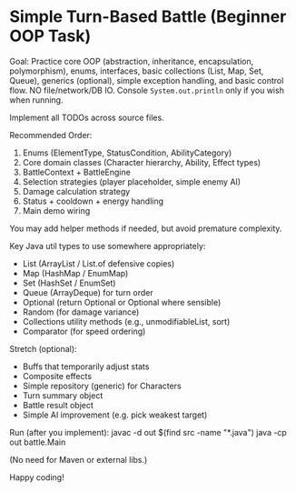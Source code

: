 # Simple Turn-Based Battle (Beginner OOP Task)

Goal: Practice core OOP (abstraction, inheritance, encapsulation, polymorphism), enums, interfaces, basic collections (List, Map, Set, Queue), generics (optional), simple exception handling, and basic control flow. NO file/network/DB IO. Console `System.out.println` only if you wish when running.

Implement all TODOs across source files.

Recommended Order:
1. Enums (ElementType, StatusCondition, AbilityCategory)
2. Core domain classes (Character hierarchy, Ability, Effect types)
3. BattleContext + BattleEngine
4. Selection strategies (player placeholder, simple enemy AI)
5. Damage calculation strategy
6. Status + cooldown + energy handling
7. Main demo wiring

You may add helper methods if needed, but avoid premature complexity.

Key Java util types to use somewhere appropriately:
- List (ArrayList / List.of defensive copies)
- Map (HashMap / EnumMap)
- Set (HashSet / EnumSet)
- Queue (ArrayDeque) for turn order
- Optional (return Optional<Ability> or Optional<Character> where sensible)
- Random (for damage variance)
- Collections utility methods (e.g., unmodifiableList, sort)
- Comparator (for speed ordering)

Stretch (optional):
- Buffs that temporarily adjust stats
- Composite effects
- Simple repository (generic) for Characters
- Turn summary object
- Battle result object
- Simple AI improvement (e.g. pick weakest target)

Run (after you implement):
javac -d out $(find src -name "*.java")
java -cp out battle.Main

(No need for Maven or external libs.)

Happy coding!